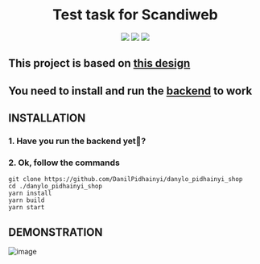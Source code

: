 <h1 align="center">Test task for Scandiweb</h1>

<p align="center">

<img src="https://img.shields.io/badge/made%20by-DanilPidhainyi-blue.svg" >
<img src="https://img.shields.io/static/v1?label=&message=Application&color=orange">
<img src="https://img.shields.io/static/v1?label=&message=React Developer&color=brightgreen">

</p>

## This project is based on  [this design](https://www.figma.com/file/MSyCAqVy1UgNap0pvqH6H3/Junior-Frontend-Test-Designs-(Public)?node-id=0%3A1)

## You need to install and run the [backend](https://github.com/scandiweb/junior-react-endpoint) to work

## INSTALLATION

### 1. Have you run the backend yet🤔?
### 2. Ok, follow the commands
```
git clone https://github.com/DanilPidhainyi/danylo_pidhainyi_shop
cd ./danylo_pidhainyi_shop
yarn install
yarn build
yarn start
```

## DEMONSTRATION
![image]( link)
